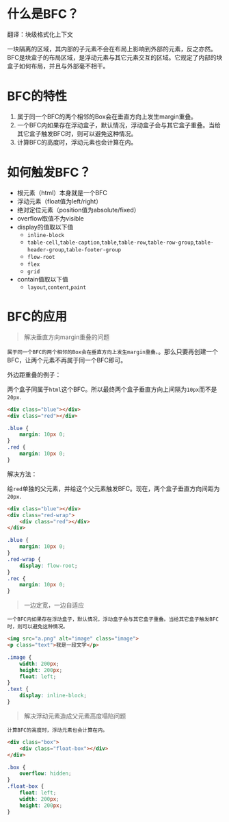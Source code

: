 # 什么是BFC？

翻译：块级格式化上下文

一块隔离的区域，其内部的子元素不会在布局上影响到外部的元素，反之亦然。
BFC是块盒子的布局区域，是浮动元素与其它元素交互的区域。它规定了内部的块盒子如何布局，并且与外部毫不相干。

# BFC的特性

1. 属于同一个BFC的两个相邻的Box会在垂直方向上发生margin重叠。
2. 一个BFC内如果存在浮动盒子，默认情况，浮动盒子会与其它盒子重叠。当给其它盒子触发BFC时，则可以避免这种情况。
3. 计算BFC的高度时，浮动元素也会计算在内。

# 如何触发BFC？

- 根元素（html）本身就是一个BFC
- 浮动元素（float值为left/right）
- 绝对定位元素（position值为absolute/fixed）
- overflow取值不为visible
- display的值取以下值
    - `inline-block`
    - `table-cell`,`table-caption`,`table`,`table-row`,`table-row-group`,`table-header-group`,`table-footer-group`
    - `flow-root`
    - `flex`
    - `grid`
- contain值取以下值
    - `layout`,`content`,`paint`

# BFC的应用

> 解决垂直方向margin重叠的问题

`属于同一个BFC的两个相邻的Box会在垂直方向上发生margin重叠。`。那么只要再创建一个BFC，让两个元素不再属于同一个BFC即可。

外边距重叠的例子：

两个盒子同属于`html`这个BFC。所以最终两个盒子垂直方向上间隔为`10px`而不是`20px`.

```html
<div class="blue"></div>
<div class="red"></div>
```

```css
.blue {
    margin: 10px 0;
}
.red {
    margin: 10px 0;
}
```

解决方法：

给`red`单独的父元素，并给这个父元素触发BFC。现在，两个盒子垂直方向间距为`20px`.

```html
<div class="blue"></div>
<div class="red-wrap">
    <div class="red"></div>
</div>
```

```css
.blue {
    margin: 10px 0;
}
.red-wrap {
    display: flow-root;
}
.rec {
    margin: 10px 0;
}
```

> 一边定宽，一边自适应

`一个BFC内如果存在浮动盒子，默认情况，浮动盒子会与其它盒子重叠。当给其它盒子触发BFC时，则可以避免这种情况。`

```html
<img src="a.png" alt="image" class="image">
<p class="text">我是一段文字</p>
```

```css
.image {
    width: 200px;
    height: 200px;
    float: left;
}
.text {
    display: inline-block;
}
```

> 解决浮动元素造成父元素高度塌陷问题

`计算BFC的高度时，浮动元素也会计算在内。`

```html
<div class="box">
    <div class="float-box"></div>
</div>
```

```css
.box {
    overflow: hidden;
}
.float-box {
    float: left;
    width: 200px;
    height: 200px;
}
```